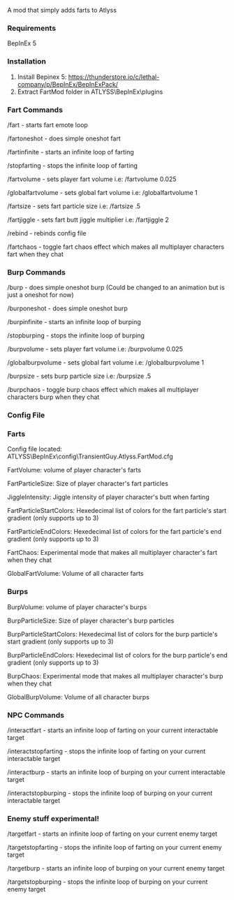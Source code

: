 A mod that simply adds farts to Atlyss

### Requirements
BepInEx 5

### Installation

1. Install Bepinex 5: https://thunderstore.io/c/lethal-company/p/BepInEx/BepInExPack/ 
2. Extract FartMod folder in ATLYSS\BepInEx\plugins

### Fart Commands

/fart - starts fart emote loop

/fartoneshot - does simple oneshot fart

/fartinfinite - starts an infinite loop of farting

/stopfarting - stops the infinite loop of farting

/fartvolume - sets player fart volume i.e: /fartvolume 0.025

/globalfartvolume - sets global fart volume i.e: /globalfartvolume 1

/fartsize - sets fart particle size i.e: /fartsize .5

/fartjiggle - sets fart butt jiggle multiplier i.e: /fartjiggle 2

/rebind - rebinds config file

/fartchaos - toggle fart chaos effect which makes all multiplayer characters fart when they chat

### Burp Commands

/burp - does simple oneshot burp (Could be changed to an animation but is just a oneshot for now)

/burponeshot - does simple oneshot burp

/burpinfinite - starts an infinite loop of burping

/stopburping - stops the infinite loop of burping

/burpvolume - sets player fart volume i.e: /burpvolume 0.025

/globalburpvolume - sets global fart volume i.e: /globalburpvolume 1

/burpsize - sets burp particle size i.e: /burpsize .5

/burpchaos - toggle burp chaos effect which makes all multiplayer characters burp when they chat

### Config File

### Farts

Config file located: ATLYSS\BepInEx\config\TransientGuy.Atlyss.FartMod.cfg

FartVolume: volume of player character's farts

FartParticleSize: Size of player character's fart particles

JiggleIntensity: Jiggle intensity of player character's butt when farting

FartParticleStartColors: Hexedecimal list of colors for the fart particle's start gradient (only supports up to 3)

FartParticleEndColors: Hexedecimal list of colors for the fart particle's end gradient (only supports up to 3)

FartChaos: Experimental mode that makes all multiplayer character's fart when they chat

GlobalFartVolume: Volume of all character farts

### Burps

BurpVolume: volume of player character's burps

BurpParticleSize: Size of player character's burp particles

BurpParticleStartColors: Hexedecimal list of colors for the burp particle's start gradient (only supports up to 3)

BurpParticleEndColors: Hexedecimal list of colors for the burp particle's end gradient (only supports up to 3)

BurpChaos: Experimental mode that makes all multiplayer character's burp when they chat

GlobalBurpVolume: Volume of all character burps

### NPC Commands

/interactfart - starts an infinite loop of farting on your current interactable target

/interactstopfarting - stops the infinite loop of farting on your current interactable target

/interactburp - starts an infinite loop of burping on your current interactable target

/interactstopburping - stops the infinite loop of burping on your current interactable target

### Enemy stuff experimental!

/targetfart - starts an infinite loop of farting on your current enemy target

/targetstopfarting - stops the infinite loop of farting on your current enemy target

/targetburp - starts an infinite loop of burping on your current enemy target

/targetstopburping - stops the infinite loop of burping on your current enemy target



